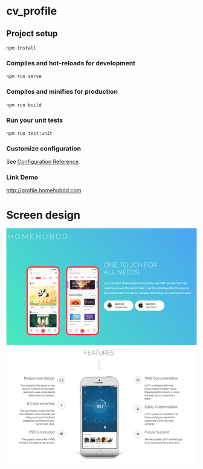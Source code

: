 # cv_profile

## Project setup
```
npm install
```

### Compiles and hot-reloads for development
```
npm run serve
```

### Compiles and minifies for production
```
npm run build
```

### Run your unit tests
```
npm run test:unit
```

### Customize configuration
See [Configuration Reference](https://cli.vuejs.org/config/).

### Link Demo
http://profile.homehubdd.com

# Screen design
![Image](https://github.com/noom1009/cv_profile_homehubdd/blob/master/Screen%20Shot%202564-06-30%20at%2022.20.07.png?raw=true)
![Image](https://github.com/noom1009/cv_profile_homehubdd/blob/master/Screen%20Shot%202564-06-30%20at%2022.20.22.png?raw=true)
